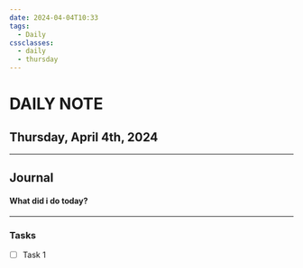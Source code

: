 ```yaml
---
date: 2024-04-04T10:33
tags:
  - Daily
cssclasses:
  - daily
  - thursday
---
```

# DAILY NOTE
## Thursday, April 4th, 2024
***
## Journal
#### What did i do today?

***
### Tasks
- [ ] Task 1
